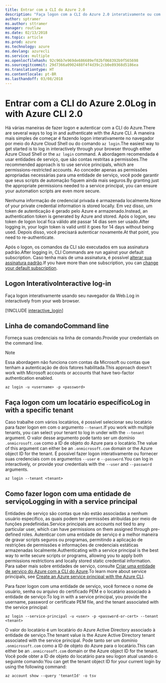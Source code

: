 ```yaml
---
title: Entrar com a CLI do Azure 2.0
description: "Faça logon com a CLI do Azure 2.0 interativamente ou com credenciais locais"
author: sptramer
ms.author: sttramer
manager: routlaw
ms.date: 02/13/2018
ms.topic: article
ms.prod: azure
ms.technology: azure
ms.devlang: azurecli
ms.service: multiple
ms.openlocfilehash: 92c96b7e969de686689ef02bf068392b9f565698
ms.sourcegitcommit: 29d7366a0902488f4f4d39c2cb0e89368d5186ea
ms.translationtype: HT
ms.contentlocale: pt-BR
ms.lasthandoff: 03/08/2018
---
```

# <a name="log-in-with-azure-cli-20"></a><span data-ttu-id="2d9d6-103">Entrar com a CLI do Azure 2.0</span><span class="sxs-lookup"><span data-stu-id="2d9d6-103">Log in with Azure CLI 2.0</span></span>

<span data-ttu-id="2d9d6-104">Há várias maneiras de fazer logon e autenticar com a CLI do Azure.</span><span class="sxs-lookup"><span data-stu-id="2d9d6-104">There are several ways to log in and authenticate with the Azure CLI.</span></span> <span data-ttu-id="2d9d6-105">A maneira mais simples de começar é fazendo logon interativamente no navegador por meio do Azure Cloud Shell ou do comando `az login`.</span><span class="sxs-lookup"><span data-stu-id="2d9d6-105">The easiest way to get started is to log in interactively through your browser through either Azure Cloud Shell or the `az login` command.</span></span>
<span data-ttu-id="2d9d6-106">A abordagem recomendada é usar entidades de serviço, que são contas restritas a permissões.</span><span class="sxs-lookup"><span data-stu-id="2d9d6-106">The recommended approach is to use service principals, which are permissions-restricted accounts.</span></span> <span data-ttu-id="2d9d6-107">Ao conceder apenas as permissões apropriadas necessárias para uma entidade de serviço, você pode garantir que seus scripts de automação fiquem ainda mais seguros.</span><span class="sxs-lookup"><span data-stu-id="2d9d6-107">By granting just the appropriate permissions needed to a service principal, you can ensure your automation scripts are even more secure.</span></span>

<span data-ttu-id="2d9d6-108">Nenhuma informação de credencial privada é armazenada localmente.</span><span class="sxs-lookup"><span data-stu-id="2d9d6-108">None of your private credential information is stored locally.</span></span> <span data-ttu-id="2d9d6-109">Em vez disso, um token de autenticação é gerado pelo Azure e armazenado.</span><span class="sxs-lookup"><span data-stu-id="2d9d6-109">Instead, an authentication token is generated by Azure and stored.</span></span> <span data-ttu-id="2d9d6-110">Após o logon, seu token de logon local fica válido até passar 14 dias sem ser usado.</span><span class="sxs-lookup"><span data-stu-id="2d9d6-110">After logging in, your login token is valid until it goes for 14 days without being used.</span></span> <span data-ttu-id="2d9d6-111">Depois disso, você precisará autenticar novamente.</span><span class="sxs-lookup"><span data-stu-id="2d9d6-111">At that point, you need to re-authenticate.</span></span>

<span data-ttu-id="2d9d6-112">Após o logon, os comandos da CLI são executados em sua assinatura padrão.</span><span class="sxs-lookup"><span data-stu-id="2d9d6-112">After logging in, CLI Commands are run against your default subscription.</span></span> <span data-ttu-id="2d9d6-113">Caso tenha mais de uma assinatura, é possível [alterar sua assinatura padrão](manage-azure-subscriptions-azure-cli.md).</span><span class="sxs-lookup"><span data-stu-id="2d9d6-113">If you have more than one subscription, you can [change your default subscription](manage-azure-subscriptions-azure-cli.md).</span></span>

## <a name="interactive-log-in"></a><span data-ttu-id="2d9d6-114">Logon Interativo</span><span class="sxs-lookup"><span data-stu-id="2d9d6-114">Interactive log-in</span></span>

<span data-ttu-id="2d9d6-115">Faça logon interativamente usando seu navegador da Web.</span><span class="sxs-lookup"><span data-stu-id="2d9d6-115">Log in interactively from your web browser.</span></span>

[!INCLUDE [interactive_login](includes/interactive-login.md)]

## <a name="command-line"></a><span data-ttu-id="2d9d6-116">Linha de comando</span><span class="sxs-lookup"><span data-stu-id="2d9d6-116">Command line</span></span>

<span data-ttu-id="2d9d6-117">Forneça suas credenciais na linha de comando.</span><span class="sxs-lookup"><span data-stu-id="2d9d6-117">Provide your credentials on the command line.</span></span>

> [!Note]
> <span data-ttu-id="2d9d6-118">Essa abordagem não funciona com contas da Microsoft ou contas que tenham a autenticação de dois fatores habilitada.</span><span class="sxs-lookup"><span data-stu-id="2d9d6-118">This approach doesn't work with Microsoft accounts or accounts that have two-factor authentication enabled.</span></span>

```azurecli
az login -u <username> -p <password>
```

## <a name="log-in-with-a-specific-tenant"></a><span data-ttu-id="2d9d6-119">Faça logon com um locatário específico</span><span class="sxs-lookup"><span data-stu-id="2d9d6-119">Log in with a specific tenant</span></span>

<span data-ttu-id="2d9d6-120">Caso trabalhe com vários locatários, é possível selecionar seu locatário para fazer logon em com o argumento `--tenant`.</span><span class="sxs-lookup"><span data-stu-id="2d9d6-120">If you work with multiple tenants, you can select your tenant to log in under with the `--tenant` argument.</span></span> <span data-ttu-id="2d9d6-121">O valor desse argumento pode tanto ser um domínio `.onmicrosoft.com` como a ID de objeto do Azure para o locatário.</span><span class="sxs-lookup"><span data-stu-id="2d9d6-121">The value of this argument can either be an `.onmicrosoft.com` domain or the Azure object ID for the tenant.</span></span> <span data-ttu-id="2d9d6-122">É possível fazer logon interativamente ou fornecer suas credenciais com os argumentos `--user` e `--password`.</span><span class="sxs-lookup"><span data-stu-id="2d9d6-122">You can log in interactively, or provide your credentials with the `--user` and `--password` arguments.</span></span> 

```
az login --tenant <tenant>
```

## <a name="logging-in-with-a-service-principal"></a><span data-ttu-id="2d9d6-123">Como fazer logon com uma entidade de serviço</span><span class="sxs-lookup"><span data-stu-id="2d9d6-123">Logging in with a service principal</span></span>

<span data-ttu-id="2d9d6-124">Entidades de serviço são contas que não estão associadas a nenhum usuário específico, as quais podem ter permissões atribuídas por meio de funções predefinidas.</span><span class="sxs-lookup"><span data-stu-id="2d9d6-124">Service principals are accounts not tied to any particular user, which can have permissions on them assigned through pre-defined roles.</span></span> <span data-ttu-id="2d9d6-125">Autenticar com uma entidade de serviço é a melhor maneira de gravar scripts seguros ou programas, permitindo a aplicação de restrições de permissões e informações de credenciais estáticas armazenadas localmente.</span><span class="sxs-lookup"><span data-stu-id="2d9d6-125">Authenticating with a service principal is the best way to write secure scripts or programs, allowing you to apply both permissions restrictions and locally stored static credential information.</span></span> <span data-ttu-id="2d9d6-126">Para saber mais sobre entidades de serviço, consulte [Criar uma entidade de serviço do Azure com a CLI do Azure](create-an-azure-service-principal-azure-cli.md).</span><span class="sxs-lookup"><span data-stu-id="2d9d6-126">To learn more about service principals, see [Create an Azure service principal with the Azure CLI](create-an-azure-service-principal-azure-cli.md).</span></span>

<span data-ttu-id="2d9d6-127">Para fazer logon com uma entidade de serviço, você fornece o nome de usuário, senha ou arquivo do certificado PEM e o locatário associado à entidade de serviço:</span><span class="sxs-lookup"><span data-stu-id="2d9d6-127">To log in with a service principal, you provide the username, password or certificate PEM file, and the tenant associated with the service principal:</span></span>

```azurecli
az login --service-principal -u <user> -p <password-or-cert> --tenant <tenant>
```

<span data-ttu-id="2d9d6-128">O valor do locatário é um locatário do Azure Active Directory associado à entidade de serviço.</span><span class="sxs-lookup"><span data-stu-id="2d9d6-128">The tenant value is the Azure Active Directory tenant associated with the service principal.</span></span> <span data-ttu-id="2d9d6-129">Pode tanto ser um domínio `.onmicrosoft.com` como a ID de objeto do Azure para o locatário.</span><span class="sxs-lookup"><span data-stu-id="2d9d6-129">This can either be an `.onmicrosoft.com` domain or the Azure object ID for the tenant.</span></span>
<span data-ttu-id="2d9d6-130">Você pode obter a ID de objeto do locatário para seu logon atual usando o seguinte comando:</span><span class="sxs-lookup"><span data-stu-id="2d9d6-130">You can get the tenant object ID for your current login by using the following command:</span></span>

```azurecli
az account show --query 'tenantId' -o tsv
```
